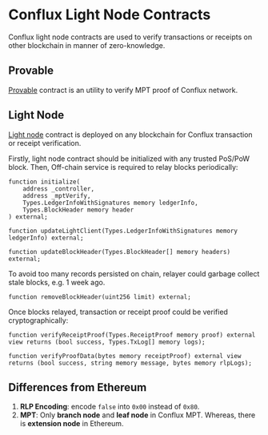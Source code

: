 # Conflux Light Node Contracts

Conflux light node contracts are used to verify transactions or receipts on other blockchain in manner of zero-knowledge.

## Provable

[Provable](./contracts/Provable.sol) contract is an utility to verify MPT proof of Conflux network.

## Light Node

[Light node](./contracts/LightNode.sol) contract is deployed on any blockchain for Conflux transaction or receipt verification.

Firstly, light node contract should be initialized with any trusted PoS/PoW block. Then, Off-chain service is required to relay blocks periodically:

```solidity
function initialize(
    address _controller,
    address _mptVerify,
    Types.LedgerInfoWithSignatures memory ledgerInfo,
    Types.BlockHeader memory header
) external;

function updateLightClient(Types.LedgerInfoWithSignatures memory ledgerInfo) external;

function updateBlockHeader(Types.BlockHeader[] memory headers) external;
```

To avoid too many records persisted on chain, relayer could garbage collect stale blocks, e.g. 1 week ago.

```solidity
function removeBlockHeader(uint256 limit) external;
```

Once blocks relayed, transaction or receipt proof could be verified cryptographically:

```solidity
function verifyReceiptProof(Types.ReceiptProof memory proof) external view returns (bool success, Types.TxLog[] memory logs);

function verifyProofData(bytes memory receiptProof) external view returns (bool success, string memory message, bytes memory rlpLogs);
```

## Differences from Ethereum

1. **RLP Encoding**: encode `false` into `0x00` instead of `0x80`.
2. **MPT**: Only **branch node** and **leaf node** in Conflux MPT. Whereas, there is **extension node** in Ethereum.
